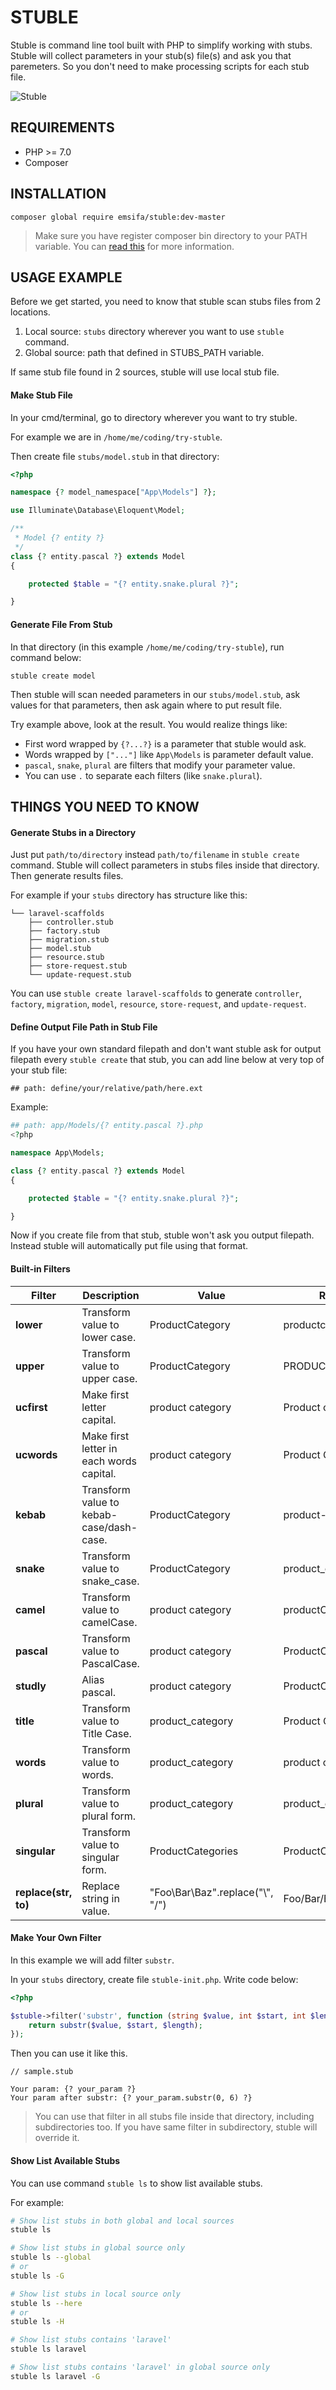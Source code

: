 STUBLE
========================================

Stuble is command line tool built with PHP to simplify working with stubs.
Stuble will collect parameters in your stub(s) file(s) and ask you that paremeters.
So you don't need to make processing scripts for each stub file.

![Stuble](https://raw.githubusercontent.com/emsifa/stuble/master/stuble.png)

## REQUIREMENTS

* PHP >= 7.0
* Composer

## INSTALLATION


```
composer global require emsifa/stuble:dev-master
```

> Make sure you have register composer bin directory to your PATH variable. You can [read this](https://getcomposer.org/doc/03-cli.md#global) for more information.

## USAGE EXAMPLE

Before we get started, you need to know that stuble scan stubs files from 2 locations.

1. Local source: `stubs` directory wherever you want to use `stuble` command.
2. Global source: path that defined in STUBS_PATH variable.

If same stub file found in 2 sources, stuble will use local stub file.

#### Make Stub File

In your cmd/terminal, go to directory wherever you want to try stuble.

For example we are in `/home/me/coding/try-stuble`.

Then create file `stubs/model.stub` in that directory:

```php
<?php

namespace {? model_namespace["App\Models"] ?};

use Illuminate\Database\Eloquent\Model;

/**
 * Model {? entity ?}
 */
class {? entity.pascal ?} extends Model
{

    protected $table = "{? entity.snake.plural ?}";

}

```

#### Generate File From Stub

In that directory (in this example `/home/me/coding/try-stuble`), run command below:

```
stuble create model
```

Then stuble will scan needed parameters in our `stubs/model.stub`,
ask values for that parameters,
then ask again where to put result file.

Try example above, look at the result. You would realize things like:

* First word wrapped by `{?...?}` is a parameter that stuble would ask.
* Words wrapped by `["..."]` like `App\Models` is parameter default value.
* `pascal`, `snake`, `plural` are filters that modify your parameter value.
* You can use `.` to separate each filters (like `snake.plural`).

## THINGS YOU NEED TO KNOW

#### Generate Stubs in a Directory

Just put `path/to/directory` instead `path/to/filename` in `stuble create` command.
Stuble will collect parameters in stubs files inside that directory.
Then generate results files.

For example if your `stubs` directory has structure like this:

```
└── laravel-scaffolds
    ├── controller.stub
    ├── factory.stub
    ├── migration.stub
    ├── model.stub
    ├── resource.stub
    ├── store-request.stub
    └── update-request.stub
```

You can use `stuble create laravel-scaffolds` to generate `controller`, `factory`, `migration`, `model`, `resource`, `store-request`, and `update-request`.

#### Define Output File Path in Stub File

If you have your own standard filepath and don't want stuble ask for output filepath every `stuble create` that stub,
you can add line below at very top of your stub file:

```
## path: define/your/relative/path/here.ext
```

Example:

```php
## path: app/Models/{? entity.pascal ?}.php
<?php

namespace App\Models;

class {? entity.pascal ?} extends Model
{

    protected $table = "{? entity.snake.plural ?}";

}

```

Now if you create file from that stub, stuble won't ask you output filepath.
Instead stuble will automatically put file using that format.

#### Built-in Filters

| **Filter**            | Description                              | Value                            | Result             |
|-----------------------|------------------------------------------|----------------------------------|--------------------|
| **lower**             | Transform value to lower case.           | ProductCategory                  | productcategory    |
| **upper**             | Transform value to upper case.           | ProductCategory                  | PRODUCTCATEGORY    |
| **ucfirst**           | Make first letter capital.               | product category                 | Product category   |
| **ucwords**           | Make first letter in each words capital. | product category                 | Product Category   |
| **kebab**             | Transform value to kebab-case/dash-case. | ProductCategory                  | product-category   |
| **snake**             | Transform value to snake_case.           | ProductCategory                  | product_category   |
| **camel**             | Transform value to camelCase.            | product category                 | productCategory    |
| **pascal**            | Transform value to PascalCase.           | product category                 | ProductCategory    |
| **studly**            | Alias pascal.                            | product category                 | ProductCategory    |
| **title**             | Transform value to Title Case.           | product_category                 | Product Category   |
| **words**             | Transform value to words.                | product_category                 | product category   |
| **plural**            | Transform value to plural form.          | product_category                 | product_categories |
| **singular**          | Transform value to singular form.        | ProductCategories                | ProductCategory    |
| **replace(str, to)**  | Replace string in value.                 | "Foo\Bar\Baz".replace("\\", "/") | Foo/Bar/Baz        |


#### Make Your Own Filter

In this example we will add filter `substr`.

In your `stubs` directory, create file `stuble-init.php`.
Write code below:

```php
<?php

$stuble->filter('substr', function (string $value, int $start, int $length = null) {
    return substr($value, $start, $length);
});

```

Then you can use it like this.

```
// sample.stub

Your param: {? your_param ?}
Your param after substr: {? your_param.substr(0, 6) ?}

```

> You can use that filter in all stubs file inside that directory, including subdirectories too. If you have same filter in subdirectory, stuble will override it.

#### Show List Available Stubs

You can use command `stuble ls` to show list available stubs.

For example:

```bash
# Show list stubs in both global and local sources
stuble ls

# Show list stubs in global source only
stuble ls --global
# or
stuble ls -G

# Show list stubs in local source only
stuble ls --here
# or
stuble ls -H

# Show list stubs contains 'laravel'
stuble ls laravel

# Show list stubs contains 'laravel' in global source only
stuble ls laravel -G

```